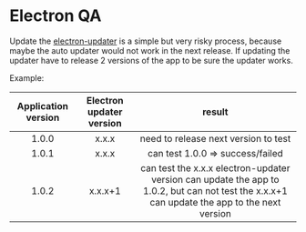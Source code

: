 # Electron QA

Update the [electron-updater](https://github.com/electron-userland/electron-builder) is a simple but very risky process,
because maybe the auto updater would not work in the next release.
If updating the updater have to release 2 versions of the app to be sure the updater works.

Example:

| Application version | Electron updater version | result |
| :-----------------: | :----------------------: |:-----: |
|        1.0.0        |          x.x.x           | need to release next version to test |
|        1.0.1        |          x.x.x           | can test 1.0.0 => success/failed |
|        1.0.2        |         x.x.x+1          | can test the x.x.x electron-updater version can update the app to 1.0.2, but can not test the x.x.x+1 can update the app to the next version |

